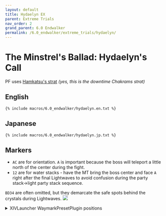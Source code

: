 ```yaml
---
layout: default
title: Hydaelyn EX
parent: Extreme Trials
nav_order: 2
grand_parent: 6.0 Endwalker
permalink: /6.0_endwalker/extreme_trials/hydaelyn/
---
```


# The Minstrel's Ballad: Hydaelyn's Call

PF uses [Hamkatsu's strat](https://youtu.be/xrN2viqpTqc) *(yes, this is the
downtime Chakrams strat)*

## English

```
{% include macros/6.0_endwalker/hydaelyn.en.txt %}
```

## Japanese

```
{% include macros/6.0_endwalker/hydaelyn.jp.txt %}
```

## Markers

- `AC` are for orientation. `A` is important because the boss will teleport a
  little north of the center during the fight.
- `12` are for water stacks - have the MT bring the boss center and face `A`
  right after the final Lightwaves to avoid confusion during the party
  stack→light party stack sequence.

`BD34` are often omitted, but they demarcate the safe spots behind the crystals
during Lightwaves.
![]({{site.baseurl}}/images/6.0_endwalker/hydaelyn/markers.jpg)

<details markdown=block>
<summary>XIVLauncher WaymarkPresetPlugin positions</summary>

```json
{
  "Name":"Hydaelyn EX",
  "MapID":791,
  "A":{"X":100.0,"Y":0.0,"Z":82.0,"ID":0,"Active":true},
  "B":{"X":112.728,"Y":0.0,"Z":87.272,"ID":1,"Active":true},
  "C":{"X":100.0,"Y":0.0,"Z":118.0,"ID":2,"Active":true},
  "D":{"X":87.272,"Y":0.0,"Z":87.272,"ID":3,"Active":true},
  "One":{"X":93.5,"Y":0.0,"Z":100.0,"ID":4,"Active":true},
  "Two":{"X":106.5,"Y":0.0,"Z":100.0,"ID":5,"Active":true},
  "Three":{"X":112.728,"Y":0.0,"Z":112.728,"ID":6,"Active":true},
  "Four":{"X":87.272,"Y":0.0,"Z":112.728,"ID":7,"Active":true}
}
```

</details>

<script data-goatcounter="https://tuufless.goatcounter.com/count"
        async src="//gc.zgo.at/count.js"></script>
